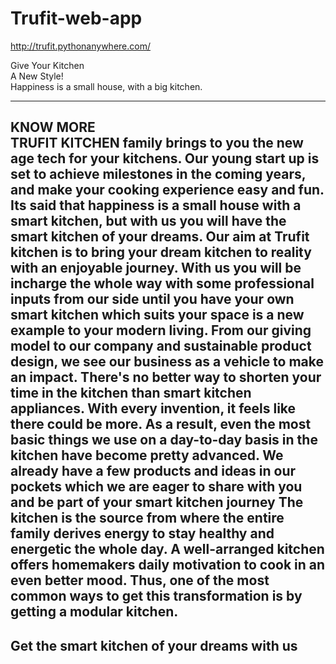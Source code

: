 # Trufit-web-app                                     

http://trufit.pythonanywhere.com/

Give Your Kitchen                                               
A New Style!                                                                   
Happiness is a small house, with a big kitchen.                                                      

----------------------------------------
KNOW MORE                                                                                                                
TRUFIT KITCHEN family brings to you the new age tech for your kitchens. Our young start up is set to achieve milestones in the coming years, and make your cooking experience easy and fun. Its said that happiness is a small house with a smart kitchen, but with us you will have the smart kitchen of your dreams. Our aim at Trufit kitchen is to bring your dream kitchen to reality with an enjoyable journey. With us you will be incharge the whole way with some professional inputs from our side until you have your own smart kitchen which suits your space is a new example to your modern living. From our giving model to our company and sustainable product design, we see our business as a vehicle to make an impact. There's no better way to shorten your time in the kitchen than smart kitchen appliances. With every invention, it feels like there could be more. As a result, even the most basic things we use on a day-to-day basis in the kitchen have become pretty advanced. We already have a few products and ideas in our pockets which we are eager to share with you and be part of your smart kitchen journey The kitchen is the source from where the entire family derives energy to stay healthy and energetic the whole day. A well-arranged kitchen offers homemakers daily motivation to cook in an even better mood. Thus, one of the most common ways to get this transformation is by getting a modular kitchen.
----------------------------------------------------
Get the smart kitchen of your dreams with us
--------------------------------------------------------------------
